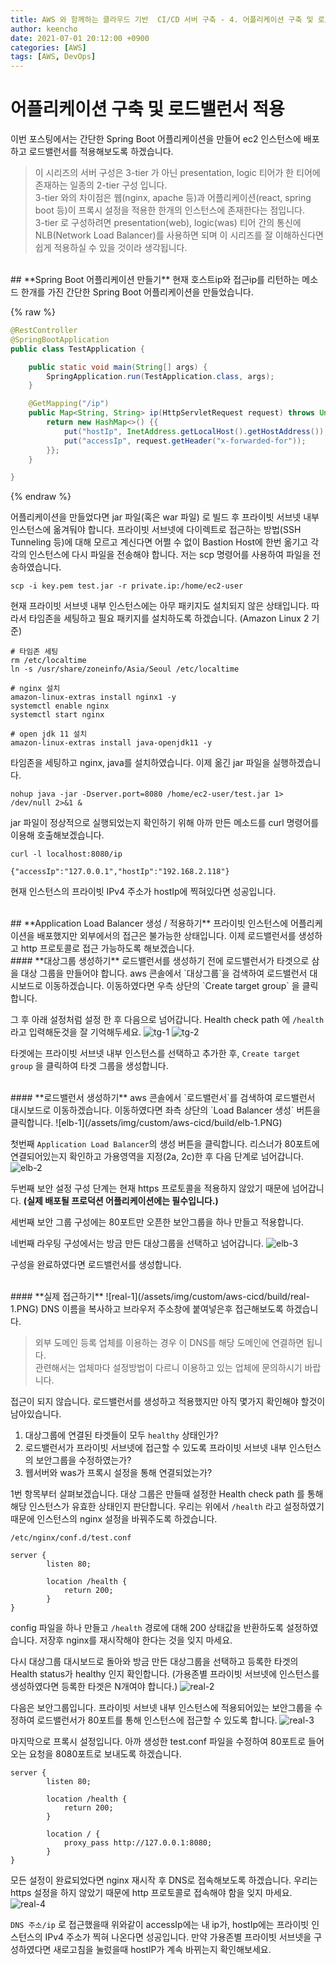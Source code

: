```yaml
---
title: AWS 와 함께하는 클라우드 기반  CI/CD 서버 구축 - 4. 어플리케이션 구축 및 로드밸런서 적용
author: keencho
date: 2021-07-01 20:12:00 +0900
categories: [AWS]
tags: [AWS, DevOps]
---
```


# **어플리케이션 구축 및 로드밸런서 적용**  
이번 포스팅에서는 간단한 Spring Boot 어플리케이션을 만들어 ec2 인스턴스에 배포하고 로드밸런서를 적용해보도록 하겠습니다.  
> 이 시리즈의 서버 구성은 3-tier 가 아닌 presentation, logic 티어가 한 티어에 존재하는 일종의 2-tier 구성 입니다.    
> 3-tier 와의 차이점은 웹(nginx, apache 등)과 어플리케이션(react, spring boot 등)이 프록시 설정을 적용한 한개의 인스턴스에 존재한다는 점입니다.  
> 3-tier 로 구성하려면 presentation(web), logic(was) 티어 간의 통신에 NLB(Network Load Balancer)를 사용하면 되며 이 시리즈를 잘 이해하신다면 쉽게 적용하실 수 있을 것이라 생각됩니다.  

<br/>
## **Spring Boot 어플리케이션 만들기**
현재 호스트ip와 접근ip를 리턴하는 메소드 한개를 가진 간단한 Spring Boot 어플리케이션을 만들었습니다.

{% raw %}
```java
@RestController
@SpringBootApplication
public class TestApplication {

    public static void main(String[] args) {
        SpringApplication.run(TestApplication.class, args);
    }

    @GetMapping("/ip")
    public Map<String, String> ip(HttpServletRequest request) throws UnknownHostException {
        return new HashMap<>() {{
            put("hostIp", InetAddress.getLocalHost().getHostAddress());
            put("accessIp", request.getHeader("x-forwarded-for"));
        }};
    }

}
```
{% endraw %}

어플리케이션을 만들었다면 jar 파일(혹은 war 파일) 로 빌드 후 프라이빗 서브넷 내부 인스턴스에 옮겨둬야 합니다. 프라이빗 서브넷에 다이렉트로 접근하는 방법(SSH Tunneling 등)에 대해 모르고 계신다면 어쩔 수 없이 
Bastion Host에 한번 옮기고 각각의 인스턴스에 다시 파일을 전송해야 합니다. 저는 scp 명령어를 사용하여 파일을 전송하였습니다.

```shell
scp -i key.pem test.jar -r private.ip:/home/ec2-user
```  

현재 프라이빗 서브넷 내부 인스턴스에는 아무 패키지도 설치되지 않은 상태입니다. 따라서 타임존을 세팅하고 필요 패키지를 설치하도록 하겠습니다. (Amazon Linux 2 기준)  

```shell
# 타임존 세팅
rm /etc/localtime
ln -s /usr/share/zoneinfo/Asia/Seoul /etc/localtime

# nginx 설치
amazon-linux-extras install nginx1 -y
systemctl enable nginx
systemctl start nginx

# open jdk 11 설치
amazon-linux-extras install java-openjdk11 -y
```
타임존을 세팅하고 nginx, java를 설치하였습니다. 이제 옮긴 jar 파일을 실행하겠습니다.
```shell
nohup java -jar -Dserver.port=8080 /home/ec2-user/test.jar 1> /dev/null 2>&1 &
```
jar 파일이 정상적으로 실행되었는지 확인하기 위해 아까 만든 메소드를 curl 명령어를 이용해 호출해보겠습니다.

```shell
curl -l localhost:8080/ip

{"accessIp":"127.0.0.1","hostIp":"192.168.2.118"}
```
현재 인스턴스의 프라이빗 IPv4 주소가 hostIp에 찍혀있다면 성공입니다.  

<br/>
## **Application Load Balancer 생성 / 적용하기**
프라이빗 인스턴스에 어플리케이션을 배포했지만 외부에서의 접근은 불가능한 상태입니다. 이제 로드밸런서를 생성하고 http 프로토콜로 접근 가능하도록 해보겠습니다.  

<br/>
#### **대상그룹 생성하기**
로드밸런서를 생성하기 전에 로드밸런서가 타겟으로 삼을 대상 그룹을 만들어야 합니다. aws 콘솔에서 `대상그룹`을 검색하여 로드밸런서 대시보드로 이동하겠습니다. 이동하였다면 우측 상단의 `Create target group` 을 클릭합니다.  

그 후 아래 설정처럼 설정 한 후 다음으로 넘어갑니다. Health check path 에 `/health` 라고 입력해둔것을 잘 기억해두세요.
![tg-1](/assets/img/custom/aws-cicd/build/tg-1.PNG)
![tg-2](/assets/img/custom/aws-cicd/build/tg-2.PNG)

타겟에는 프라이빗 서브넷 내부 인스턴스를 선택하고 추가한 후, `Create target group` 을 클릭하여 타겟 그룹을 생성합니다.

<br/>
#### **로드밸런서 생성하기**
aws 콘솔에서 `로드밸런서`를 검색하여 로드밸런서 대시보드로 이동하겠습니다. 이동하였다면 좌측 상단의 `Load Balancer 생성` 버튼을 클릭합니다.
![elb-1](/assets/img/custom/aws-cicd/build/elb-1.PNG)

첫번째 `Application Load Balancer`의 생성 버튼을 클릭합니다. 리스너가 80포트에 연결되어있는지 확인하고 가용영역을 지정(2a, 2c)한 후 다음 단계로 넘어갑니다.
![elb-2](/assets/img/custom/aws-cicd/build/elb-2.PNG)

두번째 보안 설정 구성 단계는 현재 https 프로토콜을 적용하지 않았기 때문에 넘어갑니다. **(실제 배포될 프로덕션 어플리케이션에는 필수입니다.)**  

세번째 보안 그룹 구성에는 80포트만 오픈한 보안그룹을 하나 만들고 적용합니다.  

네번째 라우팅 구성에서는 방금 만든 대상그룹을 선택하고 넘어갑니다.
![elb-3](/assets/img/custom/aws-cicd/build/elb-3.PNG)

구성을 완료하였다면 로드밸런서를 생성합니다.

<br/>
#### **실제 접근하기**
![real-1](/assets/img/custom/aws-cicd/build/real-1.PNG)
DNS 이름을 복사하고 브라우저 주소창에 붙여넣은후 접근해보도록 하겠습니다.  

> 외부 도메인 등록 업체를 이용하는 경우 이 DNS를 해당 도메인에 연결하면 됩니다.  
> 관련해서는 업체마다 설정방법이 다르니 이용하고 있는 업체에 문의하시기 바랍니다.  

접근이 되지 않습니다. 로드밸런서를 생성하고 적용했지만 아직 몇가지 확인해야 할것이 남아있습니다.
1. 대상그룹에 연결된 타겟들이 모두 `healthy` 상태인가?  
2. 로드밸런서가 프라이빗 서브넷에 접근할 수 있도록 프라이빗 서브넷 내부 인스턴스의 보안그룹을 수정하였는가?  
3. 웹서버와 was가 프록시 설정을 통해 연결되었는가?

1번 항목부터 살펴보겠습니다. 대상 그룹은 만들때 설정한 Health check path 를 통해 해당 인스턴스가 유효한 상태인지 판단합니다. 우리는 위에서 `/health` 라고 설정하였기 때문에 인스턴스의 nginx 설정을 바꿔주도록 하겠습니다.
```
/etc/nginx/conf.d/test.conf

server {
        listen 80;

        location /health {
            return 200;
        }
}
```
config 파일을 하나 만들고 `/health` 경로에 대해 200 상태값을 반환하도록 설정하였습니다. 저장후 nginx를 재시작해야 한다는 것을 잊지 마세요.  

다시 대상그룹 대시보드로 돌아와 방금 만든 대상그룹을 선택하고 등록한 타겟의 Health status가 healthy 인지 확인합니다. (가용존별 프라이빗 서브넷에 인스턴스를 생성하였다면 등록한 타겟은 N개여야 합니다.)
![real-2](/assets/img/custom/aws-cicd/build/real-2.PNG)

다음은 보안그룹입니다. 프라이빗 서브넷 내부 인스턴스에 적용되어있는 보안그룹을 수정하여 로드밸런서가 80포트를 통해 인스턴스에 접근할 수 있도록 합니다.
![real-3](/assets/img/custom/aws-cicd/build/real-3.PNG)

마지막으로 프록시 설정입니다. 아까 생성한 test.conf 파일을 수정하여 80포트로 들어오는 요청을 8080포트로 보내도록 하겠습니다.
```
server {
        listen 80;

        location /health {
            return 200;
        }

        location / {
            proxy_pass http://127.0.0.1:8080;
        }
}
```

모든 설정이 완료되었다면 nginx 재시작 후 DNS로 접속해보도록 하겠습니다. 우리는 https 설정을 하지 않았기 때문에 http 프로토콜로 접속해야 함을 잊지 마세요.  
![real-4](/assets/img/custom/aws-cicd/build/real-4.PNG)

`DNS 주소/ip` 로 접근했을때 위와같이 accessIp에는 내 ip가, hostIp에는 프라이빗 인스턴스의 IPv4 주소가 찍혀 나온다면 성공입니다. 만약 가용존별 프라이빗 서브넷을 구성하였다면 새로고침을 눌렀을때 hostIP가 계속 바뀌는지 확인해보세요.
